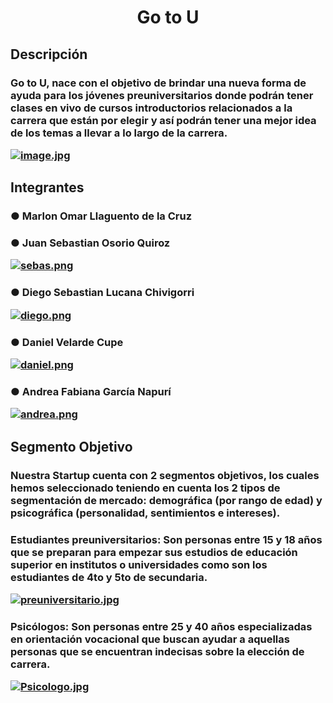 <center> <h1>Go to U</h1> </center>
<h2> Descripción
<h3> Go to U, nace con el objetivo de brindar una nueva forma de ayuda para los jóvenes preuniversitarios donde podrán tener clases en vivo de cursos introductorios relacionados a la carrera que están por elegir y así podrán tener una mejor idea de los temas a llevar a lo largo de la carrera.
  
[![image.jpg](https://i.postimg.cc/L8CCWB9T/image.jpg)](https://postimg.cc/jDf4wfJw)
  
<h2> Integrantes
 
<h3>  ●  Marlon Omar Llaguento de la Cruz
  

<h3>  ● Juan Sebastian Osorio Quiroz

[![sebas.png](https://i.postimg.cc/L4W0vVs3/sebas.png)](https://postimg.cc/G9kQmGG4)
  
<h3>  ● Diego Sebastian Lucana Chivigorri 

[![diego.png](https://i.postimg.cc/28Fh3zgL/diego.png)](https://postimg.cc/HVnVhCYT)
  
<h3>  ● Daniel Velarde Cupe
  
[![daniel.png](https://i.postimg.cc/9X9G5Ppp/daniel.png)](https://postimg.cc/qgkt23Wh)
  
<h3>  ● Andrea Fabiana García Napurí

 [![andrea.png](https://i.postimg.cc/Wz0rGj3K/andrea.png)](https://postimg.cc/XB7pWR9c)

<h2> Segmento Objetivo
<h3>Nuestra Startup cuenta con 2 segmentos objetivos, los cuales hemos seleccionado teniendo en cuenta los 2 tipos de segmentación de mercado: demográfica (por rango de edad) y psicográfica (personalidad, sentimientos e intereses).

<h3>Estudiantes preuniversitarios: Son personas entre 15 y 18 años que se preparan para empezar sus estudios de educación superior en institutos o universidades como son los estudiantes de 4to y 5to de secundaria.
  
[![preuniversitario.jpg](https://i.postimg.cc/dQjzBCyW/preuniversitario.jpg)](https://postimg.cc/NLLJG5bT)
  
<h3>Psicólogos: Son personas entre 25 y 40 años especializadas en orientación vocacional que buscan ayudar a aquellas personas que se encuentran indecisas sobre la elección de carrera.
  
[![Psicologo.jpg](https://i.postimg.cc/wTWnKdFL/Psicologo.jpg)](https://postimg.cc/CzqcDX3x)

